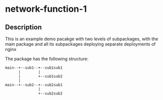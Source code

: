 # network-function-1

## Description
This is an example demo pacakge with two levels of subpackages, with the main package and all its subpackages deploying
separate deployments of nginx

The package has the following structure:

```
main--+--sub1--+--sub1sub1
      |        |
      |        +--sub1sub2
      |
main--+--sub2--+--sub2sub1
               |
               +--sub2sub2
```